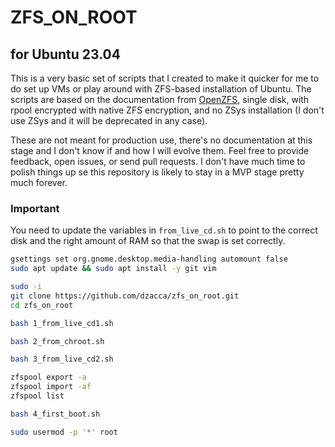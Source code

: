 # ZFS_ON_ROOT
## for Ubuntu 23.04
This is a very basic set of scripts that I created to make it quicker for me
to do set up VMs or play around with ZFS-based installation of Ubuntu.
The scripts are based on the documentation from
[OpenZFS](https://openzfs.github.io/openzfs-docs/Getting%20Started/Ubuntu/Ubuntu%2022.04%20Root%20on%20ZFS.html#step-5-grub-installation),
single disk, with rpool encrypted with native ZFS encryption, and no ZSys
installation (I don't use ZSys and it will be deprecated in any case).

These are not meant for production use, there's no documentation at this stage
and I don't know if and how I will evolve them. Feel free to provide feedback,
open issues, or send pull requests. I don't have much time to polish things up
se this repository is likely to stay in a MVP stage pretty much forever.


### Important
You need to update the variables in `from_live_cd.sh` to point to the correct
disk and the right amount of RAM so that the swap is set correctly.

``` bash
gsettings set org.gnome.desktop.media-handling automount false
sudo apt update && sudo apt install -y git vim

sudo -i
git clone https://github.com/dzacca/zfs_on_root.git
cd zfs_on_root

bash 1_from_live_cd1.sh

bash 2_from_chroot.sh

bash 3_from_live_cd2.sh

zfspool export -a
zfspool import -af
zfspool list

bash 4_first_boot.sh

sudo usermod -p '*' root
```
